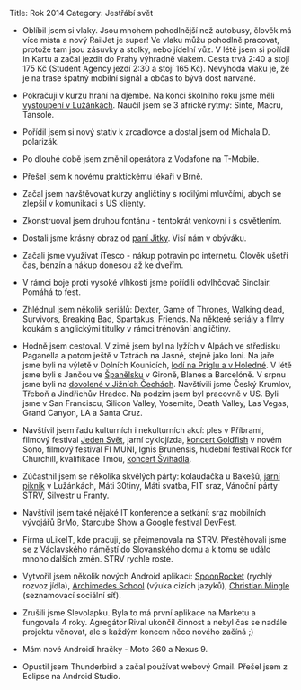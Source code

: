 Title: Rok 2014
Category: Jestřábí svět

- Oblíbil jsem si vlaky. Jsou mnohem pohodlnější než autobusy, člověk má více místa a nový RailJet je super! Ve vlaku můžu pohodlně pracovat, protože tam jsou zásuvky a stolky, nebo jídelní vůz. V létě jsem si pořídil In Kartu a začal jezdit do Prahy výhradně vlakem. Cesta trvá 2:40 a stojí 175 Kč (Student Agency jezdí 2:30 a stojí 165 Kč). Nevýhoda vlaku je, že je na trase špatný mobilní signál a občas to bývá dost narvané.

- Pokračuji v kurzu hraní na djembe. Na konci školního roku jsme měli [vystoupení v Lužánkách](https://www.youtube.com/watch?v=r67t3E0tf7U). Naučil jsem se 3 africké rytmy: Sinte, Macru, Tansole.

- Pořídil jsem si nový stativ k zrcadlovce a dostal jsem od Michala D. polarizák.

- Po dlouhé době jsem změnil operátora z Vodafone na T-Mobile.

- Přešel jsem k novému praktickému lékaři v Brně.

- Začal jsem navštěvovat kurzy angličtiny s rodilými mluvčími, abych se zlepšil v komunikaci s US klienty.

- Zkonstruoval jsem druhou fontánu - tentokrát venkovní i s osvětlením.

- Dostali jsme krásný obraz od [paní Jitky](http://jarmart.cz/). Visí nám v obýváku.

- Začali jsme využívat iTesco - nákup potravin po internetu. Člověk ušetří čas, benzín a nákup donesou až ke dveřím.

- V rámci boje proti vysoké vlhkosti jsme pořídili odvlhčovač Sinclair. Pomáhá to fest.

- Zhlédnul jsem několik seriálů: Dexter, Game of Thrones, Walking dead, Survivors, Breaking Bad, Spartakus, Friends. Na některé seriály a filmy koukám s anglickými titulky v rámci trénování angličtiny.

- Hodně jsem cestoval. V zimě jsem byl na lyžích v Alpách ve středisku Paganella a potom ještě v Tatrách na Jasné, stejně jako loni. Na jaře jsme byli na výletě v Dolních Kounicích, [lodí na Priglu a v Holedné](http://janie.8bit.cz/nekulturni-jaro/). V létě jsme byli s Jančou ve [Španělsku](http://janie.8bit.cz/category/cesty-po-katalansku/) v Gironě, Blanes a Barcelóně. V srpnu jsme byli na [dovolené v Jižních Čechách](http://janie.8bit.cz/v-jiznich-cechach/). Navštívili jsme Český Krumlov, Třeboň a Jindřichův Hradec. Na podzim jsem byl pracovně v US. Byli jsme v San Franciscu, Silicon Valley, Yosemite, Death Valley, Las Vegas, Grand Canyon, LA a Santa Cruz.

- Navštívil jsem řadu kulturních i nekulturních akcí: ples v Příbrami, filmový festival [Jeden Svět](http://janie.8bit.cz/festival-jeden-svet-17-25-3-2014-brno/), jarní cyklojízda, [koncert Goldfish](http://janie.8bit.cz/nekulturni-jaro/) v novém Sono, filmový festival FI MUNI, Ignis Brunensis, hudební festival Rock for Churchill, kvalifikace Tmou, [koncert Švihadla](http://janie.8bit.cz/svihadlo-2-12-2014-brno/).

- Zúčastnil jsem se několika skvělých párty: kolaudačka u Bakešů, [jarní piknik](http://janie.8bit.cz/nekulturni-jaro/) v Lužánkách, Máti 30tiny, Máti svatba, FIT sraz, Vánoční párty STRV, Silvestr u Franty.

- Navštívil jsem také nějaké IT konference a setkání: sraz mobilních vývojářů BrMo, Starcube Show a Google festival DevFest.

- Firma uLikeIT, kde pracuji, se přejmenovala na STRV. Přestěhovali jsme se z Václavského náměstí do Slovanského domu a k tomu se událo mnoho dalších změn. STRV rychle roste.

- Vytvořil jsem několik nových Android aplikací: [SpoonRocket](https://play.google.com/store/apps/details?id=com.SpoonRocket.SpoonRocket) (rychlý rozvoz jídla), [Archimedes School](https://play.google.com/store/apps/details?id=cz.ai.aschool) (výuka cizích jazyků), [Christian Mingle](https://play.google.com/store/apps/details?id=com.spark.christianmingle) (seznamovací sociální síť).

- Zrušili jsme Slevolapku. Byla to má první aplikace na Marketu a fungovala 4 roky. Agregátor Rival ukončil činnost a nebyl čas se nadále projektu věnovat, ale s každým koncem něco nového začíná ;)

- Mám nové Androidí hračky - Moto 360 a Nexus 9.

- Opustil jsem Thunderbird a začal používat webový Gmail. Přešel jsem z Eclipse na Android Studio.
